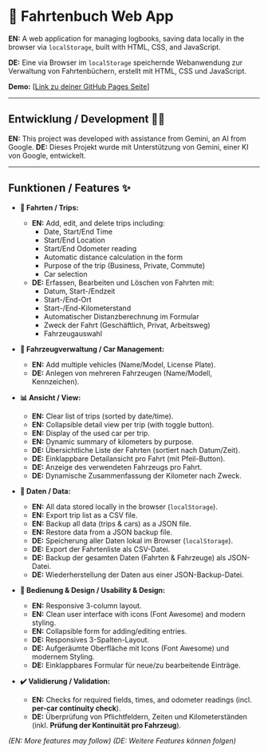 # 🚗 Fahrtenbuch Web App

**EN:** A web application for managing logbooks, saving data locally in the browser via `localStorage`, built with HTML, CSS, and JavaScript.

**DE:** Eine via Browser im `localStorage` speichernde Webanwendung zur Verwaltung von Fahrtenbüchern, erstellt mit HTML, CSS und JavaScript.

**Demo:** [[Link zu deiner GitHub Pages Seite](https://breiti35.github.io/fahrtenbuch-app/fahrtenbuch.html)]

---

## Entwicklung / Development 🧑‍💻

**EN:** This project was developed with assistance from Gemini, an AI from Google.
**DE:** Dieses Projekt wurde mit Unterstützung von Gemini, einer KI von Google, entwickelt.

---

## Funktionen / Features ✨

* **📝 Fahrten / Trips:**
    * **EN:** Add, edit, and delete trips including:
        * Date, Start/End Time
        * Start/End Location
        * Start/End Odometer reading
        * Automatic distance calculation in the form
        * Purpose of the trip (Business, Private, Commute)
        * Car selection
    * **DE:** Erfassen, Bearbeiten und Löschen von Fahrten mit:
        * Datum, Start-/Endzeit
        * Start-/End-Ort
        * Start-/End-Kilometerstand
        * Automatischer Distanzberechnung im Formular
        * Zweck der Fahrt (Geschäftlich, Privat, Arbeitsweg)
        * Fahrzeugauswahl

* **🚙 Fahrzeugverwaltung / Car Management:**
    * **EN:** Add multiple vehicles (Name/Model, License Plate).
    * **DE:** Anlegen von mehreren Fahrzeugen (Name/Modell, Kennzeichen).

* **📊 Ansicht / View:**
    * **EN:** Clear list of trips (sorted by date/time).
    * **EN:** Collapsible detail view per trip (with toggle button).
    * **EN:** Display of the used car per trip.
    * **EN:** Dynamic summary of kilometers by purpose.
    * **DE:** Übersichtliche Liste der Fahrten (sortiert nach Datum/Zeit).
    * **DE:** Einklappbare Detailansicht pro Fahrt (mit Pfeil-Button).
    * **DE:** Anzeige des verwendeten Fahrzeugs pro Fahrt.
    * **DE:** Dynamische Zusammenfassung der Kilometer nach Zweck.

* **💾 Daten / Data:**
    * **EN:** All data stored locally in the browser (`localStorage`).
    * **EN:** Export trip list as a CSV file.
    * **EN:** Backup all data (trips & cars) as a JSON file.
    * **EN:** Restore data from a JSON backup file.
    * **DE:** Speicherung aller Daten lokal im Browser (`localStorage`).
    * **DE:** Export der Fahrtenliste als CSV-Datei.
    * **DE:** Backup der gesamten Daten (Fahrten & Fahrzeuge) als JSON-Datei.
    * **DE:** Wiederherstellung der Daten aus einer JSON-Backup-Datei.

* **🎨 Bedienung & Design / Usability & Design:**
    * **EN:** Responsive 3-column layout.
    * **EN:** Clean user interface with icons (Font Awesome) and modern styling.
    * **EN:** Collapsible form for adding/editing entries.
    * **DE:** Responsives 3-Spalten-Layout.
    * **DE:** Aufgeräumte Oberfläche mit Icons (Font Awesome) und modernem Styling.
    * **DE:** Einklappbares Formular für neue/zu bearbeitende Einträge.

* **✔️ Validierung / Validation:**
    * **EN:** Checks for required fields, times, and odometer readings (incl. **per-car continuity check**).
    * **DE:** Überprüfung von Pflichtfeldern, Zeiten und Kilometerständen (inkl. **Prüfung der Kontinuität pro Fahrzeug**).

*(EN: More features may follow)*
*(DE: Weitere Features können folgen)*
